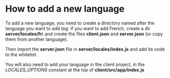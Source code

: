 # How to add a new language

To add a new language, you need to create a directory named after the language you want to add (eg: if you want to add French, create a dir **server/locales/fr**) and create the files **client.json** and **server.json** (or copy them from another language).

Then import the **server.json** file in **server/locales/index.js** and add its code to the whitelist.

You will also need to add your language in the client project, in the _LOCALES_OPTIONS_ constant at the top of **client/src/app/index.js**
